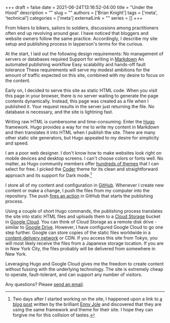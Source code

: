 +++ 
draft = false
date = 2021-06-24T13:16:52-04:00
title = "Under the Hood"
description = ""
slug = ""
authors = ['Brian Knight']
tags = ['meta', 'technical']
categories = ['meta']
externalLink = ""
series = []
+++

From hikers to bikers, sailors to soldiers, discussions among practitioners often end up revolving around gear. I have noticed that bloggers and website owners follow the same practice. Accordingly, I describe my site setup and publishing process in layperson's terms for the curious.

At the start, I laid out the following design requirements:
No management of servers or databases required
Support for writing in [Markdown](https://www.markdownguide.org)
An automated publishing workflow
Easy scalability and hands-off fault tolerance
These requirements will serve my modest ambitions for the amount of traffic expected on this site, combined with my desire to focus on the content. 

Early on, I decided to serve this site as static HTML code. When you visit this page in your browser, there is no server waiting to generate the page contents dynamically. Instead, this page was created as a file when I published it. Your request results in the server just returning the file. No database is necessary, and the site is lightning fast.

Writing raw HTML is cumbersome and time-consuming. Enter the [Hugo](https://gohugo.io) framework. Hugo provides a way for me to write my content in Markdown and then translates it into HTML when I publish the site. There are many other static site generators, but Hugo appealed to my desire for simplicity and speed.

I am a poor web designer. I don't know how to make websites look right on mobile devices and desktop screens. I can't choose colors or fonts well. No matter, as Hugo community members offer [hundreds of themes](https://themes.gohugo.io) that I can select for free. I picked the [Coder](https://themes.gohugo.io/hugo-coder-portfolio/) theme for its clean and straightforward approach and its support for Dark mode.[^1]

I store all of my content and configuration in [GitHub](https://github.com/brianknight10/mostlyinvisible). Whenever I create new content or make a change, I push the files from my computer into the repository. The push [fires an action](https://github.com/features/actions) in GitHub that starts the publishing process.

Using a couple of short Hugo commands, the publishing process translates the site into static HTML files and uploads them to a [Cloud Storage](https://cloud.google.com/storage) bucket in [Google Cloud](https://cloud.google.com). You can think of Cloud Storage as a remote disk drive - similar to [Google Drive](https://drive.google.com). However, I have configured Google Cloud to go one step further. Google can store copies of the static files worldwide in a [content-delivery network](https://en.wikipedia.org/wiki/Content_delivery_network) or CDN. If you access this site from Tokyo, you will most likely receive the files from a Japanese storage location. If you are in New York City, the files probably will be delivered from somewhere in New York.

Leveraging Hugo and Google Cloud gives me the freedom to create content without fussing with the underlying technology. The site is extremely cheap to operate, fault-tolerant, and can support any number of visitors.

Any questions? Please [send an email](mailto:brianknight@hey.com).

[^1]: Two days after I started working on the site, I happened upon a link to [a blog post](https://www.engjole.net/posts/wow-how-many-times-can-i-say-smarandache-wellin-number/) written by the brilliant [Enny Jole](https://www.engjole.net) and discovered that they are using the same framework and theme for their site. I hope they can forgive me for this collision of tastes.